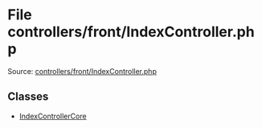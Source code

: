 File controllers/front/IndexController.php
=========

Source: [controllers/front/IndexController.php](https://github.com/PrestaShop/PrestaShop/blob/1.5.0.17/controllers/front/IndexController.php)


Classes
-------

* [IndexControllerCore](class.IndexControllerCore.md)

